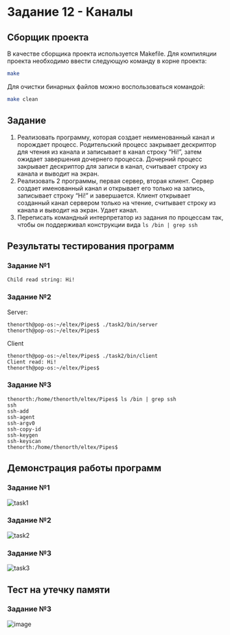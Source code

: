 # Задание 12 - Каналы 
## Сборщик проекта
В качестве сборщика проекта используется Makefile. Для компиляции проекта необходимо ввести следующую команду в корне проекта:
``` bash
make
```

Для очистки бинарных файлов можно воспользоваться командой:
``` bash
make clean
```

## Задание
1) Реализовать программу, которая создает неименованный канал и порождает процесс. Родительский процесс закрывает дескриптор для чтения из канала и записывает в канал строку “Hi!”, затем ожидает завершения дочернего процесса. Дочерний процесс закрывает дескриптор для записи в канал, считывает строку из канала и выводит на экран.
2) Реализовать 2 программы, первая сервер, вторая клиент. Сервер создает именованный канал и открывает его только на запись, записывает строку “Hi!” и завершается. Клиент открывает созданный канал сервером только на чтение, считывает строку из канала и выводит на экран. Удает канал.
3) Переписать командный интерпретатор из задания по процессам так, чтобы он поддерживал конструкции вида `ls /bin | grep ssh`
## Результаты тестирования программ
### Задание №1
```
Child read string: Hi!
```
### Задание №2
Server:
```
thenorth@pop-os:~/eltex/Pipes$ ./task2/bin/server
thenorth@pop-os:~/eltex/Pipes$ 
```
Client
```
thenorth@pop-os:~/eltex/Pipes$ ./task2/bin/client
Client read: Hi!
thenorth@pop-os:~/eltex/Pipes$
```

### Задание №3
```
thenorth:/home/thenorth/eltex/Pipes$ ls /bin | grep ssh
ssh
ssh-add
ssh-agent
ssh-argv0
ssh-copy-id
ssh-keygen
ssh-keyscan
thenorth:/home/thenorth/eltex/Pipes$ 
```

## Демонстрация работы программ
### Задание №1
![task1](https://github.com/user-attachments/assets/ad6cad78-ed02-4965-855f-8a2aac8e5920)

### Задание №2
![task2](https://github.com/user-attachments/assets/102b9492-b5ca-45ea-bd80-5e60f2d5a5bf)

### Задание №3
![task3](https://github.com/user-attachments/assets/05e80deb-5089-4468-ab4e-834466d5b79f)

## Тест на утечку памяти
### Задание №3
![image](https://github.com/user-attachments/assets/93a30d2a-debd-4ade-a208-c62dcb111938)

